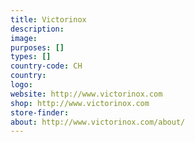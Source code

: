 ```yaml
---
title: Victorinox
description:
image:
purposes: []
types: []
country-code: CH
country:
logo:
website: http://www.victorinox.com
shop: http://www.victorinox.com
store-finder:
about: http://www.victorinox.com/about/
---
```

